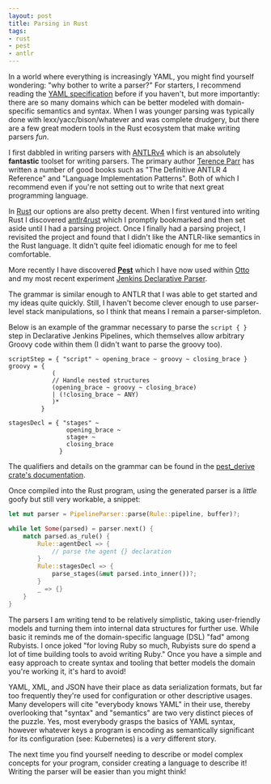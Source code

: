 ```yaml
---
layout: post
title: Parsing in Rust
tags:
- rust
- pest
- antlr
---
```



In a world where everything is increasingly YAML, you might find yourself
wondering: "why bother to write a parser?" For starters, I recommend reading
the [YAML specification](https://yaml.org/spec/1.2/spec.html) before if you
haven't, but more importantly: there are so many domains which can be better
modeled with domain-specific semantics and syntax. When I was younger parsing
was typically done with lexx/yacc/bison/whatever and was complete drudgery, but
there are a few great modern tools in the Rust ecosystem that make writing
parsers _fun_.

I first dabbled in writing parsers with [ANTLRv4](https://github.com/antlr)
which is an absolutely **fantastic** toolset for writing parsers. The primary
author [Terence Parr](https://github.com/parrt) has written a number of good
books such as "The Definitive ANTLR 4 Reference" and "Language Implementation
Patterns". Both of which I recommend even if you're not setting out to write
that next great programming language.

In [Rust](https://rust-lang.org) our options are also pretty decent. When I
first ventured into writing Rust I discovered
[antlr4rust](https://github.com/rrevenantt/antlr4rust) which I promptly
bookmarked and then set aside until I had a parsing project. Once I finally had
a parsing project, I revisited the project and found that I didn't like the
ANTLR-like semantics in the Rust language. It didn't quite feel idiomatic
enough for me to feel comfortable.

More recently I have discovered **[Pest](https://pest.rs/)** which I have now
used within [Otto](https://github.com/rtyler/otto) and my most recent
experiment [Jenkins Declarative Parser](https://github.com/rtyler/jdp).

The grammar is similar enough to ANTLR that I was able to get started and my ideas quite quickly. Still, I haven't become clever enough to use parser-level stack manipulations, so I think that means I remain a parser-simpleton.


Below is an example of the grammar necessary to parse the `script { }` step in
Declarative Jenkins Pipelines, which themselves allow arbitrary Groovy code
within them (I didn't want to parse the groovy too).


```peg
scriptStep = { "script" ~ opening_brace ~ groovy ~ closing_brace }
groovy = {
            (
            // Handle nested structures
            (opening_brace ~ groovy ~ closing_brace)
            | (!closing_brace ~ ANY)
            )*
         }

stagesDecl = { "stages" ~
                opening_brace ~
                stage+ ~
                closing_brace
              }
```

The qualifiers and details on the grammar can be found in the [pest_derive
crate's documentation](https://docs.rs/pest_derive/).

Once compiled into the Rust program, using the generated parser is a _little_
goofy but still very workable, a snippet:

```rust
let mut parser = PipelineParser::parse(Rule::pipeline, buffer)?;

while let Some(parsed) = parser.next() {
    match parsed.as_rule() {
        Rule::agentDecl => {
            // parse the agent {} declaration
        }
        Rule::stagesDecl => {
            parse_stages(&mut parsed.into_inner())?;
        }
        _ => {}
    }
}
```

The parsers I am writing tend to be relatively simplistic, taking user-friendly
models and turning them into internal data structures for further use. While
basic it reminds me of the domain-specific language (DSL) "fad" among Rubyists.
I once joked "for loving Ruby so much, Rubyists sure do spend a lot of time
building tools to avoid writing Ruby." Once you have a simple and easy approach
to create syntax and tooling that better models the domain you're working it,
it's hard to avoid!

YAML, XML, and JSON have their place as data serialization formats, but far too
frequently they're used for configuration or other descriptive usages. Many
developers will cite "everybody knows YAML" in their use, thereby overlooking
that "syntax" and "semantics" are two very distinct pieces of the puzzle. Yes,
most everybody grasps the basics of YAML syntax, however whatever keys a
program is encoding as semantically significant for its configuration (see:
Kubernetes) is a _very_ different story.

The next time you find yourself needing to describe or model complex concepts
for your program, consider creating a language to describe it! Writing the
parser will be easier than you might think!
